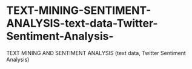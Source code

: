 # TEXT-MINING-SENTIMENT-ANALYSIS-text-data-Twitter-Sentiment-Analysis-
TEXT MINING AND SENTIMENT ANALYSIS (text data, Twitter Sentiment Analysis)
